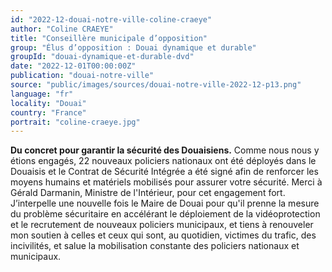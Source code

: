 ```yaml
---
id: "2022-12-douai-notre-ville-coline-craeye"
author: "Coline CRAEYE"
title: "Conseillère municipale d’opposition"
group: "Élus d’opposition : Douai dynamique et durable"
groupId: "douai-dynamique-et-durable-dvd"
date: "2022-12-01T00:00:00Z"
publication: "douai-notre-ville"
source: "public/images/sources/douai-notre-ville-2022-12-p13.png"
language: "fr"
locality: "Douai"
country: "France"
portrait: "coline-craeye.jpg"
---
```


**Du concret pour garantir la sécurité des Douaisiens.**
Comme nous nous y étions engagés, 22 nouveaux policiers nationaux ont été déployés dans le Douaisis et le Contrat de Sécurité Intégrée a été signé afin de renforcer les moyens humains et matériels mobilisés pour assurer votre sécurité. Merci à Gérald Darmanin, Ministre de l'Intérieur, pour cet engagement fort.
J’interpelle une nouvelle fois le Maire de Douai pour qu'il prenne la mesure du problème sécuritaire en accélérant le déploiement de la vidéoprotection et le recrutement de nouveaux policiers municipaux, et tiens à renouveler mon soutien à celles et ceux qui sont, au quotidien, victimes du trafic, des incivilités, et salue la mobilisation constante des policiers nationaux et municipaux.
